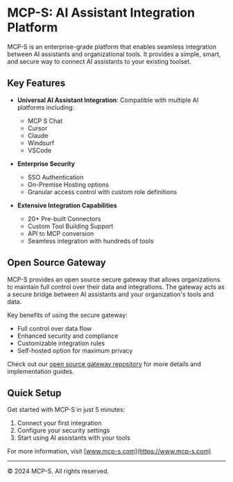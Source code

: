 # MCP-S: AI Assistant Integration Platform

MCP-S is an enterprise-grade platform that enables seamless integration between AI assistants and organizational tools. It provides a simple, smart, and secure way to connect AI assistants to your existing toolset.

## Key Features

- **Universal AI Assistant Integration**: Compatible with multiple AI platforms including:
  - MCP S Chat
  - Cursor
  - Claude
  - Windsurf
  - VSCode

- **Enterprise Security**
  - SSO Authentication
  - On-Premise Hosting options
  - Granular access control with custom role definitions

- **Extensive Integration Capabilities**
  - 20+ Pre-built Connectors
  - Custom Tool Building Support
  - API to MCP conversion
  - Seamless integration with hundreds of tools

## Open Source Gateway

MCP-S provides an open source secure gateway that allows organizations to maintain full control over their data and integrations. The gateway acts as a secure bridge between AI assistants and your organization's tools and data.

Key benefits of using the secure gateway:
- Full control over data flow
- Enhanced security and compliance
- Customizable integration rules
- Self-hosted option for maximum privacy

Check out our [open source gateway repository](https://github.com/mcp-s-ai/secure-mcp-gateway) for more details and implementation guides.

## Quick Setup

Get started with MCP-S in just 5 minutes:

1. Connect your first integration
2. Configure your security settings
3. Start using AI assistants with your tools

For more information, visit [www.mcp-s.com](https://www.mcp-s.com)

---
© 2024 MCP-S. All rights reserved.
